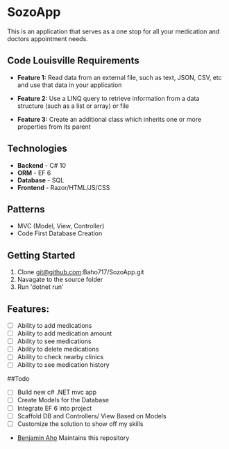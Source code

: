 # SozoApp
This is an application that serves as a one stop for all your medication and doctors appointment needs.

## Code Louisville Requirements
- **Feature 1:** 
Read data from an external file, such as text, JSON, CSV, etc and use that data in your application

- **Feature 2:**
Use a LINQ query to retrieve information from a data structure (such as a list or array) or file

- **Feature 3:** 
Create an additional class which inherits one or more properties from its parent

## Technologies
- **Backend** - C# 10 
- **ORM** - EF 6
- **Database** - SQL
- **Frontend** - Razor/HTML/JS/CSS

## Patterns
- MVC (Model, View, Controller)
- Code First Database Creation

## Getting Started
1. Clone git@github.com:Baho717/SozoApp.git
2. Navagate to the source folder
3. Run 'dotnet run'

## Features:

- [ ] Ability to add medications
- [ ] Ability to add medication amount
- [ ] Ability to see medications
- [ ] Ability to delete medications
- [ ] Ability to check nearby clinics
- [ ] Ability to see medication history

##Todo
- [ ] Build new c# .NET mvc app
- [ ] Create Models for the Database
- [ ] Integrate EF 6 into project
- [ ] Scaffold DB and Controllers/ View Based on Models
- [ ] Customize the solution to show off my skills

* <a href="mailto:Benjamin.aho27@gmail.com" title="FreelanceFreedom">Benjamin Aho</a> Maintains this repository
